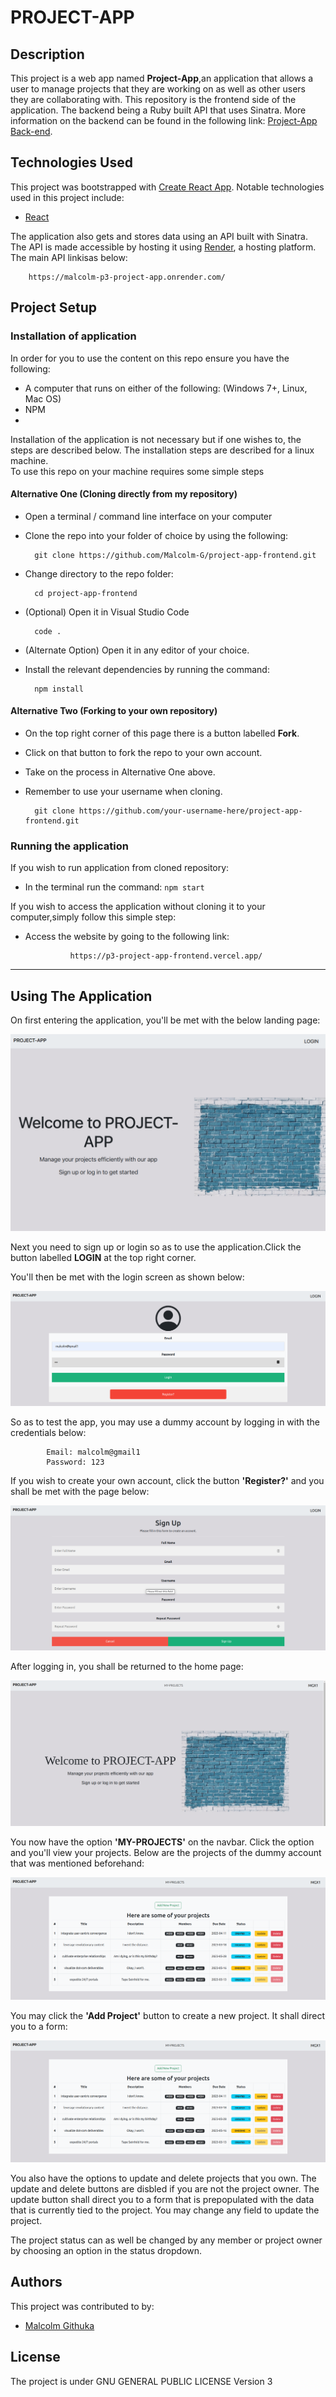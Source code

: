 # PROJECT-APP

## Description
This project is a web app named **Project-App**,an application that allows a user to manage projects that they are working on as well as other users they are collaborating with.
This repository is the frontend side of the application. The backend being a Ruby built API that uses Sinatra.
More information on the backend can be found in the following link: [Project-App Back-end](https://github.com/Malcolm-G/project-app-backend). 

## Technologies Used
This project was bootstrapped with [Create React App](https://github.com/facebook/create-react-app).
Notable technologies used in this project include:
- [React](https://reactjs.org/)

The application also gets and stores data using an API built with Sinatra.  
The API is made accessible by hosting it using [Render](https://render.com/), a hosting platform. The main API linkisas below:

        https://malcolm-p3-project-app.onrender.com/
        

## Project Setup
### Installation of application
In order for you to use the content on this repo ensure you have the following:

- A computer that runs on either of the following: (Windows 7+, Linux, Mac OS)
- NPM
- 
Installation of the application is not necessary but if one wishes to, the steps are described below.
The installation steps are described for a linux machine.\
To use this repo on your machine requires some simple steps

#### Alternative One (Cloning directly from my repository)
- Open a terminal / command line interface on your computer

- Clone the repo into your folder of choice by using the following:


        git clone https://github.com/Malcolm-G/project-app-frontend.git

- Change directory to the repo folder:


        cd project-app-frontend
- (Optional) Open it in Visual Studio Code

  
        code .
- (Alternate Option) Open it in any editor of your choice.

- Install the relevant dependencies by running the command:

        npm install

#### Alternative Two (Forking to your own repository)
- On the top right corner of this page there is a button labelled **Fork**.

- Click on that button to fork the repo to your own account.

- Take on the process in Alternative One above.

- Remember to use your username when cloning.


        git clone https://github.com/your-username-here/project-app-frontend.git

### Running the application
If you wish to run application from cloned repository:

- In the terminal run the command: `npm start`

If you wish to access the application without cloning it to your computer,simply follow this simple step:
- Access the website by going to the following link:
   
                https://p3-project-app-frontend.vercel.app/


---

## Using The Application
On first entering the application, you'll be met with the below landing page:

![Landing Page Screenshot](src/images/page_screen.png)

Next you need to sign up or login so as to use the application.Click the button labelled **LOGIN** at the top right corner.

You'll then be met with the login screen as shown below:

![Login Page Screenshot](src/images/login_screenshot.png)

So as to test the app, you may use a dummy account by logging in with the credentials below:

            Email: malcolm@gmail1
            Password: 123

If you wish to create your own account, click the button **'Register?'** and you shall be met with the page below:

![Signup Page Screenshot](src/images/signup_screenshot.png)

After logging in, you shall be returned to the home page:

![After Login Screenshot](src/images/after_login_screenshot.png)

You now have the option **'MY-PROJECTS'** on the navbar. Click the option and you'll view your projects. Below are the projects of the dummy account that was mentioned beforehand:

![My Projects Screenshot](src/images/my_projects_screenshot.png)

You may click the **'Add Project'** button to create a new project. It shall direct you to a form:

![Add Project Screenshot](src/images/my_projects_screenshot.png)

You also have the options to update and delete projects that you own. The update and delete buttons are disbled if you are not the project owner. The update button shall direct you to a form that is prepopulated with the data that is currently tied to the project. You may change any field to update the project.

The project status can as well be changed by any member or project owner by choosing an option in the status dropdown.


## Authors
This project was contributed to by:
- [Malcolm Githuka](https://github.com/Malcolm-G-Moringa)
## License
The project is under GNU GENERAL PUBLIC LICENSE Version 3

